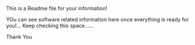This is a Readme file for your information!

YOu can see software related information here once everything is ready for you!...
Keep checking this space......

Thank You
